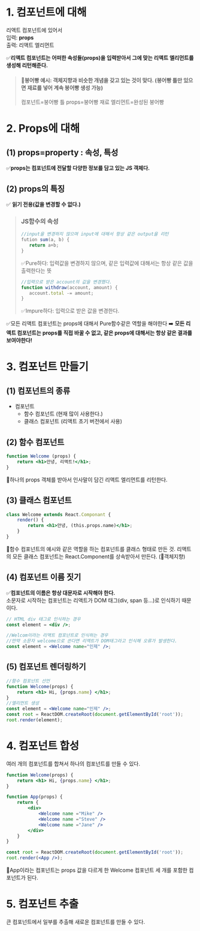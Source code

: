 # 1. 컴포넌트에 대해
리액트 컴포넌트에 있어서 <br>
입력: **props** <br>
출력: 리액트 엘리먼트

✅**리액트 컴포넌트는 어떠한 속성들(props)을 입력받아서 그에 맞는 리액트 엘리먼트를 생성해 리턴해준다.**
> #### 🚀붕어빵 예시: 객체지향과 비슷한 개념을 갖고 있는 것이 맞다. (붕어빵 틀만 있으면 재료를 넣어 계속 붕어빵 생성 가능) 
> 컴포넌트=붕어빵 틀 props=붕어빵 재료 엘리먼트=완성된 붕어빵

# 2. Props에 대해
## (1) props=property : 속성, 특성

✅**props는 컴포넌트에 전달할 다양한 정보를 담고 있는 JS 객체다.**

## (2) props의 특징
✅ **읽기 전용(값을 변경할 수 없다.)**
> ### JS함수의 속성
>```js
>//input을 변경하지 않으며 input에 대해서 항상 같은 output을 리턴
>fution sum(a, b) {
>    return a+b;
>}
>```
>✅Pure하다: 입력값을 변경하지 않으며, 같은 입력값에 대해서는 항상 같은 값을 출력한다는 뜻
>```js
> //입력으로 받은 account의 값을 변경했다.
> function withdraw(account, amount) {
>    account.total -= amount;
>}
>```
>✅Impure하다: 입력으로 받은 값을 변경한다.

✅모든 리액트 컴포넌트는 props에 대해서 Pure함수같은 역할을 해야한다 ➡️ **모든 리액트 컴포넌트는 props를 직접 바꿀 수 없고, 같은 props에 대해서는 항상 같은 결과를 보여야한다!**

# 3. 컴포넌트 만들기
## (1) 컴포넌트의 종류
+ 컴포넌트
  * 함수 컴포넌트 (현재 많이 사용한다.)
  * 클래스 컴포넌트 (리액트 초기 버전에서 사용)
  
## (2) 함수 컴포넌트
```jsx
function Welcome (props) {
    return <h1>안녕, 리액트!</h1>;
}
```
🔼하나의 props 객체를 받아서 인사말이 담긴 리액트 엘리먼트를 리턴한다. 

## (3) 클래스 컴포넌트
```jsx
class Welcome extends React.Componant {
    render() {
        return <h1>안녕, (this.props.name)</h1>;
    }
}
```
🔼함수 컴포넌트의 예시와 같은 역할을 하는 컴포넌트를 클래스 형태로 만든 것. 리액트의 모든 클래스 컴포넌트는 React.Component를 상속받아서 만든다. (🚀객체지향)

## (4) 컴포넌트 이름 짓기
✅**컴포넌트의 이름은 항상 대문자로 시작해야 한다.**<br>
소문자로 시작하는 컴포넌트는 리액트가 DOM 태그(div, span 등...)로 인식하기 때문이다.
```jsx
// HTML div 태그로 인식하는 경우
const element = <div />;

//Welcom이라는 리액트 컴포넌트로 인식하는 경우
//만약 소문자 welcome으로 쓴다면 리액트가 DOM태그라고 인식해 오류가 발생한다.
const element = <Welcome name="인제" />;
```
## (5) 컴포넌트 렌더링하기
```jsx
//함수 컴포넌트 선언
function Welcome(props) {
    return <h1> Hi, {props.name} </h1>;
} 
//엘리먼트 생성
const element = <Welcome name="인제" />;
const root = ReactDOM.createRoot(document.getElementById('root'));
root.render(element); 
```
# 4. 컴포넌트 합성
여러 개의 컴포넌트를 합쳐서 하나의 컴포넌트를 만들 수 있다.
```jsx
function Welcome(props) {
    return <h1> Hi, {props.name} </h1>;
} 

function App(props) {
    return {
        <div>
            <Welcome name ="Mike" />
            <Welcome name ="Steve" />
            <Welcome name ="Jane" />
        </div>
    }
} 

const root = ReactDOM.createRoot(document.getElementById('root'));
root.render(<App />); 
```
🔼App이라는 컴포넌트는 props 값을 다르게 한 Welcome 컴포넌트 세 개를 포함한 컴포넌트가 된다.
# 5. 컴포넌트 추출
큰 컴포넌트에서 일부를 추출해 새로운 컴포넌트를 만들 수 있다.